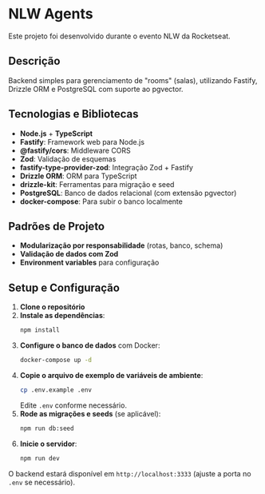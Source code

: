 # NLW Agents

Este projeto foi desenvolvido durante o evento NLW da Rocketseat.

## Descrição
Backend simples para gerenciamento de "rooms" (salas), utilizando Fastify, Drizzle ORM e PostgreSQL com suporte ao pgvector.

## Tecnologias e Bibliotecas
- **Node.js** + **TypeScript**
- **Fastify**: Framework web para Node.js
- **@fastify/cors**: Middleware CORS
- **Zod**: Validação de esquemas
- **fastify-type-provider-zod**: Integração Zod + Fastify
- **Drizzle ORM**: ORM para TypeScript
- **drizzle-kit**: Ferramentas para migração e seed
- **PostgreSQL**: Banco de dados relacional (com extensão pgvector)
- **docker-compose**: Para subir o banco localmente

## Padrões de Projeto
- **Modularização por responsabilidade** (rotas, banco, schema)
- **Validação de dados com Zod**
- **Environment variables** para configuração

## Setup e Configuração
1. **Clone o repositório**
2. **Instale as dependências**:
   ```bash
   npm install
   ```
3. **Configure o banco de dados** com Docker:
   ```bash
   docker-compose up -d
   ```
4. **Copie o arquivo de exemplo de variáveis de ambiente**:
   ```bash
   cp .env.example .env
   ```
   Edite `.env` conforme necessário.
5. **Rode as migrações e seeds** (se aplicável):
   ```bash
   npm run db:seed
   ```
6. **Inicie o servidor**:
   ```bash
   npm run dev
   ```

O backend estará disponível em `http://localhost:3333` (ajuste a porta no `.env` se necessário).

